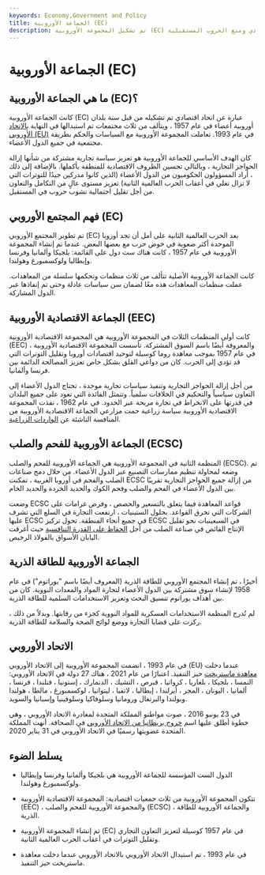 ```yaml
---
keywords: Economy,Government and Policy
title: الجماعة الأوروبية (EC)
description: تم تشكيل المجموعة الأوروبية (EC) في عام 1957 من قبل ست دول أوروبية بهدف توفير الاستقرار الاقتصادي ومنع الحروب المستقبلية.
---
```


# الجماعة الأوروبية (EC)
## ما هي الجماعة الأوروبية (EC)؟

كانت الجماعة الأوروبية (EC) عبارة عن اتحاد اقتصادي تم تشكيله من قبل ستة بلدان أوروبية أعضاء في عام 1957 ، ويتألف من ثلاث مجتمعات تم استبدالها في النهاية [بالاتحاد الأوروبي (EU)](/europeanunion) في عام 1993. تعاملت المجموعة الأوروبية مع السياسات والحكم بطريقة مجتمعية في جميع الدول الأعضاء.

كان الهدف الأساسي للجماعة الأوروبية هو تعزيز سياسة تجارية مشتركة من شأنها إزالة الحواجز التجارية ، وبالتالي تحسين الظروف الاقتصادية للمنطقة بأكملها. بالإضافة إلى ذلك ، أراد المسؤولون الحكوميون من الدول الأعضاء (الذين كانوا مدركين جيدًا للتوترات التي لا تزال تغلي في أعقاب الحرب العالمية الثانية) تعزيز مستوى عالٍ من التكامل والتعاون من أجل تقليل احتمالية نشوب حروب في المستقبل.

## فهم المجتمع الأوروبي (EC)

تم تطوير المجتمع الأوروبي (EC) بعد الحرب العالمية الثانية على أمل أن تجد أوروبا الموحدة أكثر صعوبة في خوض حرب مع بعضها البعض. عندما تم إنشاء المجموعة الأوروبية في عام 1957 ، كانت هناك ست دول على القائمة: بلجيكا وألمانيا وفرنسا وإيطاليا ولوكسمبورغ وهولندا.

كانت الجماعة الأوروبية الأصلية تتألف من ثلاث منظمات وتحكمها سلسلة من المعاهدات. عملت منظمات المعاهدات هذه معًا لضمان سن سياسات عادلة وحتى تم إنفاذها عبر الدول المشاركة.

## الجماعة الاقتصادية الأوروبية (EEC)

كانت أولى المنظمات الثلاث في المجموعة الأوروبية هي المجموعة الاقتصادية الأوروبية (EEC) ، والمعروفة أيضًا باسم السوق المشتركة. تأسست المجموعة الاقتصادية الأوروبية في عام 1957 بموجب معاهدة روما كوسيلة لتوحيد اقتصادات أوروبا وتقليل التوترات التي قد تؤدي إلى الحرب. كان من دواعي القلق بشكل خاص تعزيز المصالحة الدائمة بين فرنسا وألمانيا.

من أجل إزالة الحواجز التجارية وتنفيذ سياسات تجارية موحدة ، تحتاج الدول الأعضاء إلى التعاون سياسياً والتحكيم في الخلافات سلمياً. وتتمثل الفائدة التي تعود على جميع البلدان في قدرتها على الانخراط في تجارة مربحة عبر الحدود. في عام 1962 ، نفذت المجموعة الاقتصادية الأوروبية سياسة زراعية حمت مزارعي الجماعة الاقتصادية الأوروبية من المنافسة الناشئة عن [الواردات الزراعية](/import).

## الجماعة الأوروبية للفحم والصلب (ECSC)

المنظمة الثانية في المجموعة الأوروبية هي الجماعة الأوروبية للفحم والصلب (ECSC). تم وضعه لمحاولة تنظيم ممارسات التصنيع عبر الدول الأعضاء. من خلال دمج صناعات الصلب والفحم في أوروبا الغربية ، تمكنت ECSC من إزالة جميع الحواجز التجارية تقريبًا بين الدول الأعضاء في الفحم والصلب وفحم الكوك والحديد الخردة والحديد الخام.

وضعت ECSC قواعد المعاهدة فيما يتعلق بالتسعير والحصص ، وفرض غرامات على الشركات التي تخرق القواعد. بحلول الستينيات ، ارتفعت التجارة في السلع التي تشرف عليها ECSC في جميع أنحاء المنطقة. تحول تركيز ECSC في السبعينيات نحو تقليل الإنتاج الفائض في صناعة الصلب من أجل [الحفاظ على القدرة التنافسية](/competitive_advantage) حيث أغرقت اليابان الأسواق بالفولاذ الرخيص.

## الجماعة الأوروبية للطاقة الذرية

أخيرًا ، تم إنشاء المجتمع الأوروبي للطاقة الذرية (المعروف أيضًا باسم "يوراتوم") في عام 1958 لإنشاء سوق مشتركة بين الدول الأعضاء لتجارة المواد والمعدات النووية. كان من بين أهداف يوراتوم تنسيق البحث وتعزيز الاستخدامات السلمية للطاقة الذرية.

لم تُدرج المنظمة الاستخدامات العسكرية للمواد النووية كجزء من رقابتها. وبدلاً من ذلك ، ركزت على قضايا التجارة ووضع لوائح الصحة والسلامة للطاقة الذرية.

## الاتحاد الأوروبي

في عام 1993 ، انضمت المجموعة الأوروبية إلى الاتحاد الأوروبي (EU) عندما دخلت [معاهدة ماستريخت](/maastricht-treaty) حيز التنفيذ. اعتبارًا من عام 2021 ، هناك 27 دولة في الاتحاد الأوروبي: النمسا ، بلجيكا ، بلغاريا ، كرواتيا ، قبرص ، التشيك ، الدنمارك ، إستونيا ، فنلندا ، فرنسا ، ألمانيا ، اليونان ، المجر ، أيرلندا ، إيطاليا ، لاتفيا ، ليتوانيا ، لوكسمبورغ ، مالطا ، هولندا وبولندا والبرتغال ورومانيا وسلوفاكيا وسلوفينيا وإسبانيا والسويد.

في 23 يونيو 2016 ، صوت مواطنو المملكة المتحدة لمغادرة الاتحاد الأوروبي ، وهي خطوة أطلق عليها اسم [خروج بريطانيا من الاتحاد الأوروبي](/brexit) في الصحافة. أنهت المملكة المتحدة عضويتها رسميًا في الاتحاد الأوروبي في 31 يناير 2020.

## يسلط الضوء

- الدول الست المؤسسة للجماعة الأوروبية هي بلجيكا وألمانيا وفرنسا وإيطاليا ولوكسمبورغ وهولندا.

- تتكون المجموعة الأوروبية من ثلاث جمعيات اقتصادية: المجموعة الاقتصادية الأوروبية (EEC) ، والمجموعة الأوروبية للفحم والصلب (ECSC) ، والجماعة الأوروبية للطاقة الذرية.

- تم إنشاء المجموعة الأوروبية (EC) في عام 1957 كوسيلة لتعزيز التعاون التجاري وتقليل التوترات في أعقاب الحرب العالمية الثانية.

- في عام 1993 ، تم استبدال الاتحاد الأوروبي بالاتحاد الأوروبي عندما دخلت معاهدة ماستريخت حيز التنفيذ.

